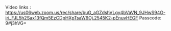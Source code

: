 Video links :
https://us06web.zoom.us/rec/share/buG_aGZdshVLgy4bVaVN_9JHwS94O-iri_FJL5h2Sax13fQm5EzCDpHXpTsaW6Oj.2545K2-pEnuvHEGF 
Passcode: 9#j3hVG=
